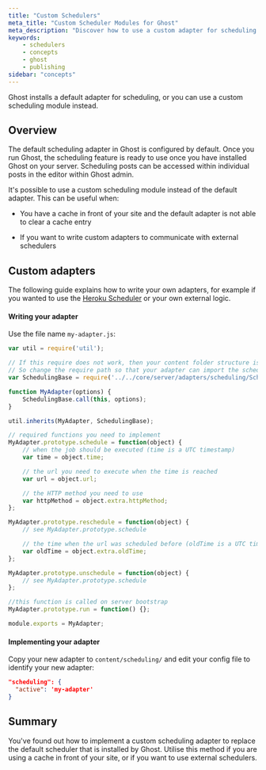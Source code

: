 ```yaml
---
title: "Custom Schedulers"
meta_title: "Custom Scheduler Modules for Ghost"
meta_description: "Discover how to use a custom adapter for scheduling content on your Ghost publication ⏰"
keywords:
    - schedulers
    - concepts 
    - ghost
    - publishing
sidebar: "concepts"
---
```


Ghost installs a default adapter for scheduling, or you can use a custom scheduling module instead.

## Overview

The default scheduling adapter in Ghost is configured by default. Once you run Ghost, the scheduling feature is ready to use once you have installed Ghost on your server. Scheduling posts can be accessed within individual posts in the editor within Ghost admin.

It's possible to use a custom scheduling module instead of the default adapter. This can be useful when: 

* You have a cache in front of your site and the default adapter is not able to clear a cache entry

* If you want to write custom adapters to communicate with external schedulers

## Custom adapters

The following guide explains how to write your own adapters, for example if you wanted to use the [Heroku Scheduler](https://elements.heroku.com/addons/scheduler/) or your own external logic. 

#### Writing your adapter

Use the file name `my-adapter.js`: 

```javascript
var util = require('util');

// If this require does not work, then your content folder structure is different
// So change the require path so that your adapter can import the scheduling base.
var SchedulingBase = require('../../core/server/adapters/scheduling/SchedulingBase');

function MyAdapter(options) {
    SchedulingBase.call(this, options);
}

util.inherits(MyAdapter, SchedulingBase);

// required functions you need to implement
MyAdapter.prototype.schedule = function(object) {
    // when the job should be executed (time is a UTC timestamp)
    var time = object.time;

    // the url you need to execute when the time is reached
    var url = object.url;

    // the HTTP method you need to use
    var httpMethod = object.extra.httpMethod;
};

MyAdapter.prototype.reschedule = function(object) {
    // see MyAdapter.prototype.schedule

    // the time when the url was scheduled before (oldTime is a UTC timestamp)
    var oldTime = object.extra.oldTime;
};

MyAdapter.prototype.unschedule = function(object) {
    // see MyAdapter.prototype.schedule
};

//this function is called on server bootstrap
MyAdapter.prototype.run = function() {};

module.exports = MyAdapter;
```

#### Implementing your adapter

Copy your new adapter to `content/scheduling/` and edit your config file to identify your new adapter: 

```json
"scheduling": {
  "active": 'my-adapter'
}
```


## Summary
You've found out how to implement a custom scheduling adapter to replace the default scheduler that is installed by Ghost. Utilise this method if you are using a cache in front of your site, or if you want to use external schedulers.

